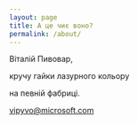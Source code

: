 ```yaml
---
layout: page
title: А це чиє воно?
permalink: /about/
---
```

Віталій Пивовар,

кручу гайки лазурного кольору

на певній фабриці.

vipyvo@microsoft.com

 
